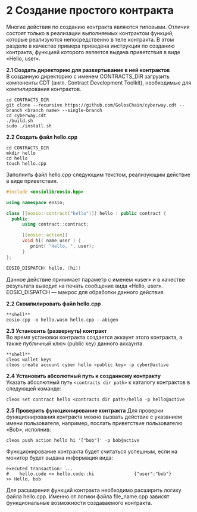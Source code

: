 
# 2 Cоздание простого контракта
Многие действия по созданию контракта являются типовыми. Отличия состоят только в реализации выполняемых контрактом функций, которые реализуются непосредственно в теле контракта. В этом разделе в качестве примера приведена инструкция по созданию контракта, функцией которого является выдача приветствия в виде «Hello, user».  

**2.1 Создать директорию для развертывание в ней контрактов**  
В созданную директорию с именем CONTRACTS_DIR загрузить компоненты CDT (англ. Contract Development Toolkit), необходимые для компилирования контрактов.
```
cd CONTRACTS_DIR
git clone --recursive https://github.com/GolosChain/cyberway.cdt --branch <branch name> --single-branch
cd cyberway.cdt
./build.sh
sudo ./install.sh
```  
**2.2 Создать файл hello.cpp**
```
cd CONTRACTS_DIR
mkdir hello
cd hello
touch hello.cpp
```  
Заполнить файл  hello.cpp следующим текстом, реализующим действие в виде приветствия.
```cpp
#include <eosiolib/eosio.hpp>

using namespace eosio;

class [[eosio::contract("hello")]] hello : public contract {
  public:
      using contract::contract;

      [[eosio::action]]
      void hi( name user ) {
         print( "Hello, ", user);
      }
};

EOSIO_DISPATCH( hello, (hi))

```  
Данное действие принимает параметр с именем «user» и в качестве результата выводит на печать сообщение вида «Hello, user».
EOSIO_DISPATCH — макрос для обработки данного действия.  

**2.2 Скомпилировать файл hello.cpp**
```
**shell**
eosio-cpp -o hello.wasm hello.cpp --abigen
```  

**2.3 Установить (развернуть) контракт**  
Во время установки контракта создается аккаунт этого контракта, а также публичный ключ (public key) данного аккаунта.  
```
**shell**
cleos wallet keys
cleos create account cyber hello <public key> -p cyber@active
```   

**2.4 Установить абсолютный путь к созданному контракту**  
Указать абсолютный путь `<contracts dir path>` к каталогу контрактов в следующей команде:
```
cleos set contract hello <contracts dir path>/hello -p hello@active
```  
**2.5 Проверить функционирование контракта**
Для проверки функционирования контракта можно вызвать действие с указанием имени пользователя, например, послать приветствие пользователю «Bob», исполнив: 
```
cleos push action hello hi '["bob"]' -p bob@active
```  

Функционирование контракта будет считаться успешным, если на монитор будет выдана информация вида:
```
executed transaction: ... 
#    hello.code <= hello.code::hi               {"user":"bob"}
>> Hello, bob
```  

Для расширения функций контракта необходимо расширить логику файла hello.cpp. Именно от логики файла file_name.cpp зависят функциональные возможности создаваемого контракта. 
